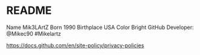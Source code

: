 # README

Name
Mik3LArtZ 
Born
1990
Birthplace
USA
Color
Bright 
GitHub Developer:  @Mikec90 
#Mikelartz 

https://docs.github.com/en/site-policy/privacy-policies

